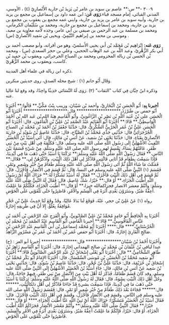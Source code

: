 ٣٠٠٩ -** س:** عاصم بن سويد بن عامر بْن يَزِيدَ بْن جارية الأَنْصارِيّ (٤) ، الأوسي، المدني القبائي، إمام مسجد قباء.**رَوَى عَن:** ابن عمه داود بن إسماعيل بن مجمع بن يزيد بن جارية، وأبيه سويد بن عامر بن يزيد بن جارية، وابني عمه مجمع بن يعقوب بن مجمع بن يزيد بن جارية، ومحمد بن إسماعيل بن مجمع بن جارية، ومحمد بن سُلَيْمان الكرماني، ومحمد بن مسلمة بن عبد الرحمن بن صيفي بن أَبي عامر، وجده لأمه معاوية بن معبد، وموسى بن محمد بن إبراهيم التَّيْمِيّ، ويحيى بْن سَعِيد الأَنْصارِيّ (س) .

**رَوَى عَنه:** إِبْرَاهِيم بْن مُحَمَّد بْن أَبي يحيى الأَسلميّ، وهو من أقرانه، وأبو مصعب أحمد بن أَبي بكر الزُّهْرِيّ، وعبد اللَّه بن عبد الوهاب الحجبي، وعلي بن حجر السعدي (س) ، ومحمد بْن الحسن بْن زبالة المخزومي ومحمد بن الصباح الجرجرائي، ويعقوب بْن حميد بْن كاسب، ويعقوب بن محمد الزُّهْرِيّ.

ذكره ابن زبالة في علماء أهل المدينة.

وَقَال أَبُو حاتم (١) : شيخ محله الصدق، روى حديثين منكرين.

وذكره ابنُ حِبَّان فِي كتاب "الثقات" (٢) .رَوَى لَهُ النَّسَائي حَدِيثًا واحِدًا، وقد وقع لنا عاليا عنه.

**أخبرنا بِهِ:** أَبُو الْحَسَنِ بْنُ الْبُخَارِيِّ، وأحمد بْن شَيْبَانَ، وزينب بِنْتُ مَكِّيٍّ،** قَالُوا:** أَخْبَرَنَا أَبُو حفص بن طَبَرْزَذَ،******************** قال:******************** أَخْبَرَنَا أَبُو الْحَسَن علي بْنُ عُبَيد اللَّهِ بْنِ نَصْرِ بْنِ الزَّاغُونِيِّ، وأَبُو الْقَاسِمِ هِبَةُ الله بْن عَبد الله بْن أَحْمَدَ الْوَاسِطِيُّ،** قَالا:** أَخْبَرَنَا أَبُو الْغَنَائِمِ عَبْدُ الصَّمَدِ بْنُ عَلِيِّ بْنِ الْمَأْمُونِ، قال: أَخْبَرَنَا أَبُو الْحَسَنِ عَلِيُّ بْنُ عُمَر الْحَرْبِيُّ السُّكَّرِيُّ، قال: حَدَّثَنَا جَعْفَرُ بْنُ أَحْمَدَ بْن مُحَمَّد بْن الصباح الْجُرْجَرَائِيُّ قال: حَدَّثَنِي جَدِّي مُحَمَّدُ بْنُ الصَّبَّاحِ، قال: حَدَّثَنَا عَاصِمُ بْنُ سُوَيْدِ بْنِ جَارِيَةَ الأَنْصارِيّ بِقَبَاءٍ، قال: حَدَّثَنَا يَحْيَى بْنُ سَعِيد، عَنْ أَنَسِ بْنِ مَالِكٍ، قال: أَتَى أُسَيْدُ بْنُ الْحُضَيْرِ النَّقِيبُ الأَشْهَلِيُّ إِلَى رَسُولِ اللَّهِ صلى الله عليه وسلم، قال: فَكَلَّمَهُ فِي أَهْلِ بَيْتٍ مِنْ بَنِي ظَفَرٍ، عَامَّتُهُمْ نِسَاءٌ، يَقْسِمُ لهم رسول الله صلى الله عَلَيْهِ وسَلَّمَ، مِنْ شَيْءٍ قَسَمَهُ بَيْنَ النَّاسِ،** فَقَالَ رَسُولُ اللَّهِ صَلَّى اللَّهُ عَلَيْهِ وسَلَّمَ:** تَرَكْتَنَا يَا أُسَيْدُ حَتَّى ذَهَبَ مَا فِي أَيْدِينَا، فَإِذَا سَمِعْتَ بِطَعَامٍ قَدْ أَتَانِي فَائْتِنِي فَاذْكُرْ لِي أَهْلَ ذَلِكَ الْبَيْتِ، واذْكُرْهُنَّ لِي،** قلاال:** فَمَكَثَ مَا شَاءَ اللَّهُ ثُمَّ أَتَى رَسُولَ اللَّهِ صلى الله عَلَيْهِ وسَلَّمَ طَعَامٌ مِنْ خُبْزٍ وشَعِيرٍ وتَمْرٍ، فَقَسَمَ (١) النَّبِيُّ صَلَّى الله عليه وسلم في النسا، قال: ثُمَّ قَسَمَ فِي الأَنْصَارِ، فَأَجْزَلَ، قال: ثُمَّ قَسَمَ فِي أَهْلِ ذَلِكَ الْبَيْتِ فَأَجْزَلَ،** فَقَالَ لَهُ أُسَيْدٌ تَشَكُّرًا لَهُ:** جَزَاكَ اللَّهُ أَيْ رَسُولَ اللَّهِ أَطْيَبَ الْجَزَاءِ،** أَوْ قال:** خَيْرًا، شَكَّ عَاصِمٌ، قال: فَقَالَ لَهُ النَّبِيُّ صَلَّى اللَّهُ عَلَيْهِ وسَلَّمَ: وأَنْتُمْ معشر الانصار فجزاكمالله خيزا،** أَوْ قال:** أَطْيَبَ الْجَزَاءِ، فَكُلُّكُمْ مَا عَلِمْتُ أَعِفَّةٌ صُبُرٌ، وسَتَرَوْنَ بَعْدِي أَثَرَةً فِي الْقِسْمِ والأَمْرِ، فَاصْبِرُوا حَتَّى تَلْقَوْنِي عَلَى الْحَوْضِ.

رواه (١) عَنْ عَلِيّ بْن حجر، عَنْهُ، فَوَقَعَ لَنا بَدَلا عَالِيًا، وقَدْ وقَعَ لَنَا حَدِيثُ عَلِيِّ بْنِ حُجْرٍ مُوَافِقَةٌ بِعُلُوٍّ، إِلا أَنَّ فِي طَرِيقِهِ إِجَازَةً.

أَخْبَرَنَا بِهِ الْحَافِظُ أَبُو حَامِدٍ مُحَمَّدُ بْنُ عَلِيٍّ الصَّابُونِيُّ، وأَبُو الْفَرَجِ عَبْد الرَّحْمَنِ بْن أَحْمَد بْن عَبَّاسٍ الْفَاقُوسِيُّ،** قَالا:** أخبرنا الْقَاضِي أَبُو الْقَاسِمِ عَبْدُ الصَّمَدِ بْنُ مُحَمَّدِ بْنِ الْحُرَّسْتَانِيِّ،**** قال:**** أَخْبَرَنَا أَبُو مُحَمَّد إسماعيل بْن أَبي الْقَاسِمِ عَبْدِ الرَّحْمَنِ بْنِ صَالِحٍ الْقَارِئِ إِجَازَةً، قال: أَخْبَرَنَا أَبُو حفص عُمَر بْن أَحْمَدَ بْن عُمَر بْنِ مَسْرُورٍ الزَّاهِدُ.

(ح) : وأَخْبَرَنَا أَحْمَدُ بْنُ شَيْبَانَ**************** قال:**************** أخبرنا أبو العز عبدا لباقي بْنُ عُثْمَانَ بْنِ مُحَمَّدِ بْنِ صالح الهمداني إِجَازَةً، قال: أَخْبَرَنَا أَبُو الْقَاسِمِ زَاهِرُ بْنُ طَاهِرٍ الشَّحَّامِيُّ،** قال ; أَخْبَرَنَا أَبُو يَعْلَى إِسْحَاقُ بْنُ عَبْدِ الرَّحْمَنِ الصَّابُونِيُّ قَالا:** أَخْبَرَنَا أَبُو سَعِيد مُحَمَّدُ بْنُ الْحُسَيْنِ بْنِ مُوسَى السِّمْسَارُ، قال: أَخْبَرَنَا الإِمَامُ أَبُو بَكْر مُحَمَّدُ بْنُ إِسْحَاقَ بْنِ خُزَيْمَةَ، قال: حَدَّثَنَا عَلِيُّ بْنُ حُجْرٍ، قال: حَدَّثَنَا عَاصِمُ بْنُ سُوَيْدٍ، قال: حَدَّثَنِي يَحْيَى بْنُ سَعِيد عَنْ أَنَسِ بْنِ مَالِكٍ، قال: جَاءَ أُسَيْدُ بْنُ الْحُضَيْرِ الأَشْهَلِيُّ إِلَى النَّبِيِّ صَلَّى اللَّهُ عليه وسلم، وقد كَانَ قَسَمَ طَعَامًا، فَذَكَرَ لَهُ أَهْلَ بَيْتٍ مِنَ الأَنْصَارِ مِنْ بَنِي ظَفَرٍ، فِيهِمْ حَاجَةٌ، قال: وجُلُّ أَهْلِ ذَلِكَ الْبَيْتِ نِسْوَةٌ، قال: فَقَالَ لَهُ رَسُولُ اللَّهِ صَلَّى اللَّهُ عَلَيْهِ وسَلَّمَ: تَرَكْتَنَا يَا أُسَيْدُ حَتَّى ذَهَبَ مَا فِي أَيْدِينَا، فَإِذَا سَمِعْتَ بشيءٍ قَدْ جَاءَنَا فَاذْكُرْ لِي أَهْلِ ذلكالْبَيْتِ،****** قال:****** فَجَاءَهُ بَعْدَ ذَلِكَ طَعَامٌ مِنْ خُبْزِ شَعِيرٍ أَوْ تَمْرٍ، قال: فَقَسَمَ رَسُولُ اللَّهِ صلى الله عليه وسلم فِي النَّاسِ، وقَسَمَ فِي الأَنْصَارِ فَأَجْزَلَ، وقَسَمَ فِي أَهْلِ ذَلِكَ الْبَيْتِ فَأَجْزَلَ. قال: فَقَالَ أُسَيْدُ بْنُ الْحُضَيْرِ مُتَشَكِّرًا: جَزَاكَ اللَّهُ أيْ نَبِيَّ اللَّهِ عَنَّا أَطْيَبَ الْجَزَاءِ،**** أَوْ قال:**** خَيْرًا،** فَقَالَ النَّبِيُّ صَلَّى اللَّهُ عَلَيْهِ وسَلَّمَ:** وأَنْتُمْ مَعْشَرَ الأَنْصَارِ فَجَزَاكُمُ اللَّهُ أَطْيَبَ الْجَزَاءِ، أَوْ قال: خَيْرًا، فَإِنَّكُمْ مَا عَلِمْتُ أَعِفَّةٌ صُبُرٌ، وسَتَرَوْنَ بَعْدِي أَثَرَةً فِي الأَمْرِ والْقِسْمِ، فَاصْبِرُوا حَتَّى تَلْقَوْنِي عَلَى الْحَوْضِ.